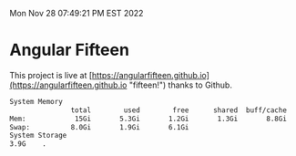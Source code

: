 Mon Nov 28 07:49:21 PM EST 2022

# Angular Fifteen


This project is live at [https://angularfifteen.github.io](https://angularfifteen.github.io "fifteen!") thanks to Github.

```bash
System Memory
               total        used        free      shared  buff/cache   available
Mem:            15Gi       5.3Gi       1.2Gi       1.3Gi       8.8Gi       8.3Gi
Swap:          8.0Gi       1.9Gi       6.1Gi
System Storage
3.9G	.
